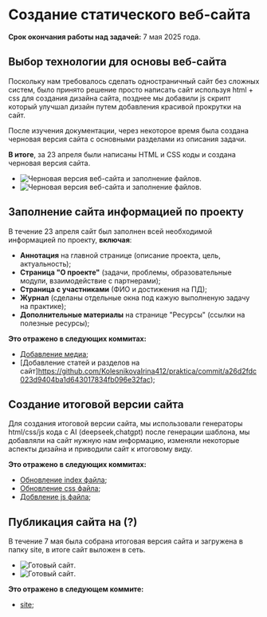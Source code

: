 # Создание статического веб-сайта
**Срок окончания работы над задачей:** 7 мая 2025 года.

## Выбор технологии для основы веб-сайта
Поскольку нам требовалось сделать одностраничный сайт без сложных систем, было принято решение просто написать
сайт используя html + css для создания дизайна сайта, позднее мы добавили js скрипт который улучшал дизайн
путем добавления красивой прокрутки на сайт.

После изучения документации, через некоторое время была создана черновая версия сайта с основными разделами из описания 
задачи.

**В итоге**, за 23 апреля были написаны HTML и CSS коды и создана черновая версия сайта.

- ![Черновая версия веб-сайта и заполнение файлов](media/website/site_1.png).
- ![Черновая версия веб-сайта и заполнение файлов](media/website/site_2.png).

## Заполнение сайта информацией по проекту
В течение 23 апреля сайт был заполнен всей необходимой информацией по проекту, **включая**:
- **Аннотация** на главной странице (описание проекта, цель, актуальность);
- **Страница "О проекте"** (задачи, проблемы, образовательные модули, взаимодействие с партнерами);
- **Страница с участниками** (ФИО и достижения на ПД);
- **Журнал** (сделаны отдельные окна под кажую выполненую задачу на практике);
- **Дополнительные материалы** на странице "Ресурсы" (ссылки на полезные ресурсы);

**Это отражено в следующих коммитах:**
- [Добавление медиа](https://github.com/KolesnikovaIrina412/praktica/commit/3444e6b1500bc0f568af92d921a36cad673993f2);
- [Добавление статей и разделов на сайт]https://github.com/KolesnikovaIrina412/praktica/commit/a26d2fdc023d9404ba1d643017834fb096e32fac);

## Создание итоговой версии сайта
Для создания итоговой версии сайта, мы использовали генераторы html/css/js кода с AI (deepseek,chatgpt) после генерации шаблона,
мы добавляли на сайт нужную нам информацию, изменяли некоторые аспекты дизайна и приводили сайт к итоговому виду.
 
**Это отражено в следующих коммитах:**
- [Обновление index файла](https://github.com/KolesnikovaIrina412/praktica/commit/a26d2fdc023d9404ba1d643017834fb096e32fac);
- [Обновление css файла](https://github.com/KolesnikovaIrina412/praktica/commit/7e70d4d80131e61226a4eeabd9f822ba96ba4bdc);
- [Добвление js файла](https://github.com/KolesnikovaIrina412/praktica/commit/038c0fb3e2267e8be0f94500d8d3bbc697a9ee11);

## Публикация сайта на (?)
В течение 7 мая была собрана итоговая версия сайта и загружена в папку site, в итоге сайт 
выложен в сеть.

- ![Готовый сайт](media/website/site_3.png).
- ![Готовый сайт](media/website/site_4.png).
  
**Это отражено в следующем коммите:**
- [site](https://github.com/KolesnikovaIrina412/praktica/commit/ebb3f23ad2e3b07aa253a49c57441b3d13a924e7);
